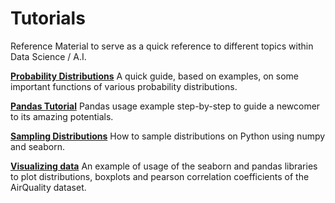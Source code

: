 # Tutorials
Reference Material to serve as a quick reference to different topics within Data Science / A.I.

**[Probability Distributions](https://github.com/elisiojsj/Reference-Materials/blob/master/Probability_distributions.ipynb)**
A quick guide, based on examples, on some important functions of various probability distributions.

**[Pandas Tutorial](https://github.com/elisiojsj/Reference-Materials/blob/master/Pandas-dataframe-tutorial.ipynb)**
Pandas usage example step-by-step to guide a newcomer to its amazing potentials.

**[Sampling Distributions](https://github.com/elisiojsj/Reference-Materials/blob/master/Sampling_distributions.ipynb)**
How to sample distributions on Python using numpy and seaborn.

**[Visualizing data](https://github.com/elisiojsj/Reference-Materials/blob/master/Visualizing_data-Seaborn-Pandas.ipynb)** 
An example of usage of the seaborn and pandas libraries to plot distributions, boxplots and pearson correlation coefficients of the AirQuality dataset.



